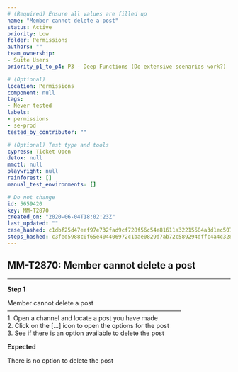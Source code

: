 ```yaml
---
# (Required) Ensure all values are filled up
name: "Member cannot delete a post"
status: Active
priority: Low
folder: Permissions
authors: ""
team_ownership: 
- Suite Users
priority_p1_to_p4: P3 - Deep Functions (Do extensive scenarios work?)

# (Optional)
location: Permissions
component: null
tags: 
- Never tested
labels: 
- permissions
- se-prod
tested_by_contributor: ""

# (Optional) Test type and tools
cypress: Ticket Open
detox: null
mmctl: null
playwright: null
rainforest: []
manual_test_environments: []

# Do not change
id: 5659420
key: MM-T2870
created_on: "2020-06-04T18:02:23Z"
last_updated: ""
case_hashed: c1dbf25d47eef97e732fad9cf728f56c54e81611a32215584a3d1ec507cade5b3936c894079bc0a6e2c9606c5a294758
steps_hashed: c3fed5988c0f65e404406972c1bae0829d7ab72c589294dffc4a4c3280ef62f324cba41e24ddea8aa1f8ff93dafa2cbd
---
```


<!-- (Auto-generated) Based on frontmatter's "key" and "name" -->

## MM-T2870: Member cannot delete a post

---

**Step 1**

Member cannot delete a post\
————————————————————————————\
1\. Open a channel and locate a post you have made\
2\. Click on the \[...] icon to open the options for the post\
3\. See if there is an option available to delete the post

**Expected**

There is no option to delete the post
